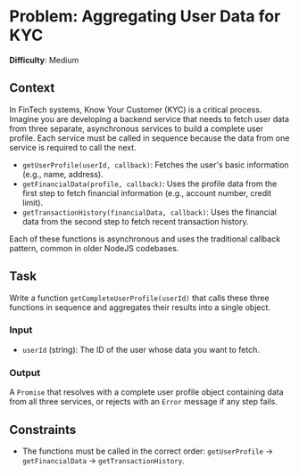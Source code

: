 # Problem: Aggregating User Data for KYC

**Difficulty**: Medium

## Context

In FinTech systems, Know Your Customer (KYC) is a critical process. Imagine you are developing a backend service that needs to fetch user data from three separate, asynchronous services to build a complete user profile. Each service must be called in sequence because the data from one service is required to call the next.

- `getUserProfile(userId, callback)`: Fetches the user's basic information (e.g., name, address).
- `getFinancialData(profile, callback)`: Uses the profile data from the first step to fetch financial information (e.g., account number, credit limit).
- `getTransactionHistory(financialData, callback)`: Uses the financial data from the second step to fetch recent transaction history.

Each of these functions is asynchronous and uses the traditional callback pattern, common in older NodeJS codebases.

## Task

Write a function `getCompleteUserProfile(userId)` that calls these three functions in sequence and aggregates their results into a single object.

### Input

- `userId` (string): The ID of the user whose data you want to fetch.

### Output

A `Promise` that resolves with a complete user profile object containing data from all three services, or rejects with an `Error` message if any step fails.

## Constraints

- The functions must be called in the correct order: `getUserProfile` -> `getFinancialData` -> `getTransactionHistory`.